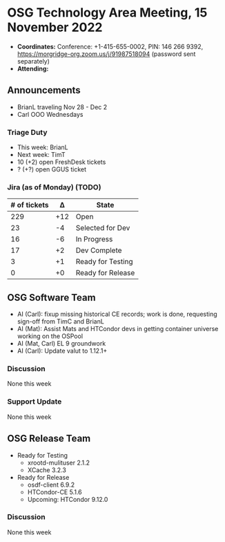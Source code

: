 # OSG Technology Area Meeting, 15 November 2022

-   **Coordinates:** Conference: +1-415-655-0002, PIN: 146 266 9392,
    <https://morgridge-org.zoom.us/j/91987518094> (password sent separately)
-   **Attending:**

## Announcements

-   BrianL traveling Nov 28 - Dec 2
-   Carl OOO Wednesdays

### Triage Duty

-   This week: BrianL
-   Next week: TimT
-   10 (+2) open FreshDesk tickets
-   ? (+?) open GGUS ticket

### Jira (as of Monday) (TODO)

| # of tickets | &Delta; | State             |
|--------------|---------|-------------------|
| 229          | +12     | Open              |
| 23           | -4      | Selected for Dev  |
| 16           | -6      | In Progress       |
| 17           | +2      | Dev Complete      |
| 3            | +1      | Ready for Testing |
| 0            | +0      | Ready for Release |

## OSG Software Team

-  AI (Carl): fixup missing historical CE records; work is done, requesting sign-off from TimC and BrianL
-  AI (Mat): Assist Mats and HTCondor devs in getting container universe working on the OSPool
-  AI (Mat, Carl) EL 9 groundwork
-  AI (Carl): Update valut to 1.12.1+

### Discussion

None this week

### Support Update

None this week

## OSG Release Team

-   Ready for Testing
    -   xrootd-mulituser 2.1.2
    -   XCache 3.2.3
-   Ready for Release
    -   osdf-client 6.9.2
    -   HTCondor-CE 5.1.6
    -   Upcoming: HTCondor 9.12.0

### Discussion

None this week
